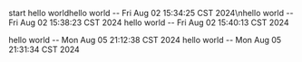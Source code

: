 start
hello worldhello world -- Fri Aug 02 15:34:25 CST 2024\nhello world -- Fri Aug 02 15:38:23 CST 2024
hello world -- Fri Aug 02 15:40:13 CST 2024

hello world -- Mon Aug 05 21:12:38 CST 2024
hello world -- Mon Aug 05 21:31:34 CST 2024